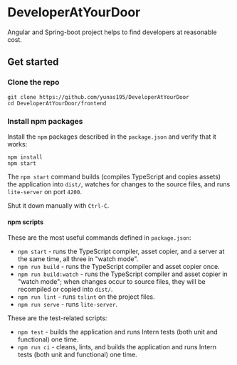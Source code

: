 # DeveloperAtYourDoor
Angular and Spring-boot project helps to find developers at reasonable cost.

## Get started

### Clone the repo

```shell
git clone https://github.com/yunas195/DeveloperAtYourDoor
cd DeveloperAtYourDoor/frontend
```

### Install npm packages

Install the `npm` packages described in the `package.json` and verify that it works:

```shell
npm install
npm start
```

The `npm start` command builds (compiles TypeScript and copies assets) the application into `dist/`, watches for changes to the source files, and runs `lite-server` on port `4200`.

Shut it down manually with `Ctrl-C`.

#### npm scripts

These are the most useful commands defined in `package.json`:

* `npm start` - runs the TypeScript compiler, asset copier, and a server at the same time, all three in "watch mode".
* `npm run build` - runs the TypeScript compiler and asset copier once.
* `npm run build:watch` - runs the TypeScript compiler and asset copier in "watch mode"; when changes occur to source files, they will be recompiled or copied into `dist/`.
* `npm run lint` - runs `tslint` on the project files.
* `npm run serve` - runs `lite-server`.

These are the test-related scripts:

* `npm test` - builds the application and runs Intern tests (both unit and functional) one time.
* `npm run ci` - cleans, lints, and builds the application and runs Intern tests (both unit and functional) one time.

